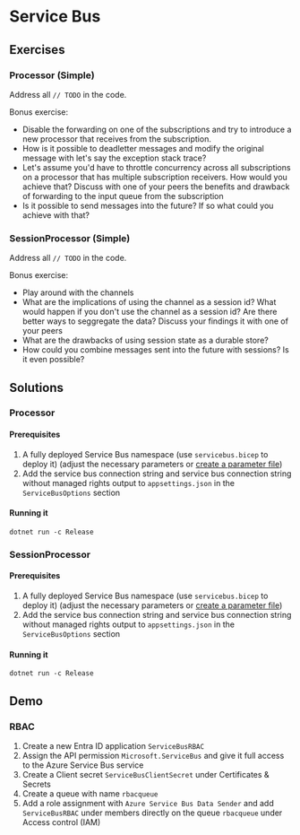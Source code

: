 # Service Bus

## Exercises

### Processor (Simple)

Address all `// TODO` in the code.

Bonus exercise:
- Disable the forwarding on one of the subscriptions and try to introduce a new processor that receives from the subscription.
- How is it possible to deadletter messages and modify the original message with let's say the exception stack trace?
- Let's assume you'd have to throttle concurrency across all subscriptions on a processor that has multiple subscription receivers. How would you achieve that? Discuss with one of your peers the benefits and drawback of forwarding to the input queue from the subscription
- Is it possible to send messages into the future? If so what could you achieve with that?

### SessionProcessor (Simple)

Address all `// TODO` in the code.

Bonus exercise:
- Play around with the channels
- What are the implications of using the channel as a session id? What would happen if you don't use the channel as a session id? Are there better ways to seggregate the data? Discuss your findings it with one of your peers
- What are the drawbacks of using session state as a durable store?
- How could you combine messages sent into the future with sessions? Is it even possible?

## Solutions

### Processor

#### Prerequisites

1. A fully deployed Service Bus namespace (use `servicebus.bicep` to deploy it) (adjust the necessary parameters or [create a parameter file](https://learn.microsoft.com/en-us/azure/azure-resource-manager/bicep/parameter-files))
1. Add the service bus connection string and service bus connection string without managed rights output to `appsettings.json` in the `ServiceBusOptions` section

#### Running it

`dotnet run -c Release`

### SessionProcessor

#### Prerequisites

1. A fully deployed Service Bus namespace (use `servicebus.bicep` to deploy it) (adjust the necessary parameters or [create a parameter file](https://learn.microsoft.com/en-us/azure/azure-resource-manager/bicep/parameter-files))
1. Add the service bus connection string and service bus connection string without managed rights output to `appsettings.json` in the `ServiceBusOptions` section

#### Running it

`dotnet run -c Release`

## Demo

### RBAC

1. Create a new Entra ID application `ServiceBusRBAC`
1. Assign the API permission `Microsoft.ServiceBus` and give it full access to the Azure Service Bus service
1. Create a Client secret `ServiceBusClientSecret` under Certificates & Secrets
1. Create a queue with name `rbacqueue`
1. Add a role assignment with `Azure Service Bus Data Sender` and add `ServiceBusRBAC` under members directly on the queue `rbacqueue` under Access control (IAM)